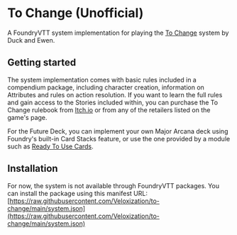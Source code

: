 # To Change (Unofficial)
A FoundryVTT system implementation for playing the [To Change](https://usducktape.itch.io/to-change) system by Duck and Ewen.

## Getting started
The system implementation comes with basic rules included in a compendium package, including character creation, information on Attributes and rules on action resolution. If you want to learn the full rules and gain access to the Stories included within, you can purchase the To Change rulebook from [Itch.io](https://usducktape.itch.io/to-change) or from any of the retailers listed on the game's page.

For the Future Deck, you can implement your own Major Arcana deck using Foundry's built-in Card Stacks feature, or use the one provided by a module such as [Ready To Use Cards](https://foundryvtt.com/packages/ready-to-use-cards).

## Installation
For now, the system is not available through FoundryVTT packages. You can install the package using this manifest URL: [https://raw.githubusercontent.com/Veloxization/to-change/main/system.json](https://raw.githubusercontent.com/Veloxization/to-change/main/system.json)